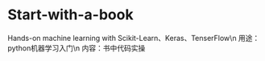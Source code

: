 # Start-with-a-book
Hands-on machine learning with Scikit-Learn、Keras、TenserFlow\n
用途：python机器学习入门\n
内容：书中代码实操
